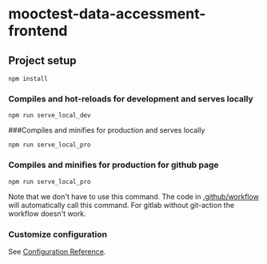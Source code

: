 # mooctest-data-accessment-frontend

## Project setup
```
npm install
```

### Compiles and hot-reloads for development and serves locally
```
npm run serve_local_dev
```

###Compiles and minifies for production and serves locally

```
npm run serve_local_pro
```

### Compiles and minifies for production for github page

```
npm run serve_local_pro
```

Note that we don't have to use this command. The code in [.github/workflow](.github/workflow) will automatically call this command. For gitlab without git-action the workflow doesn't work.

### Customize configuration

See [Configuration Reference](https://cli.vuejs.org/config/).

